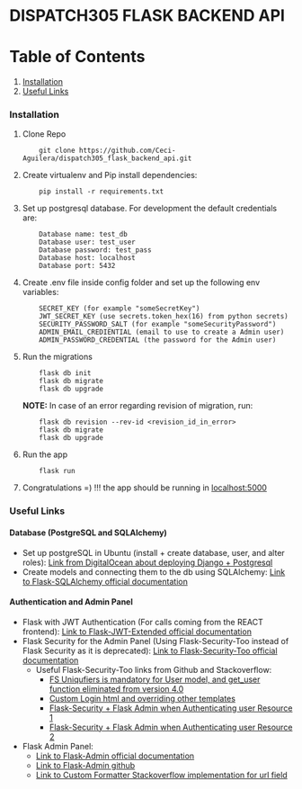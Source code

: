 # DISPATCH305 FLASK BACKEND API


# Table of Contents
1. [Installation](#installation)
4. [Useful Links](#useful_links)




<a name="installation"></a>
### Installation

1. Clone Repo
    ```
        git clone https://github.com/Ceci-Aguilera/dispatch305_flask_backend_api.git
    ```


1. Create virtualenv and Pip install dependencies:
    ```
        pip install -r requirements.txt
    ```

1. Set up postgresql database. For development the default credentials are:
    ```
        Database name: test_db
        Database user: test_user
        Database password: test_pass
        Database host: localhost
        Database port: 5432
    ```
1. Create .env file inside config folder and set up the following env variables:
	```
    	SECRET_KEY (for example "someSecretKey")
        JWT_SECRET_KEY (use secrets.token_hex(16) from python secrets)
        SECURITY_PASSWORD_SALT (for example "someSecurityPassword")
        ADMIN_EMAIL_CREDIENTIAL (email to use to create a Admin user)
        ADMIN_PASSWORD_CREDENTIAL (the password for the Admin user)
    ```


1. Run the migrations
    ```
        flask db init
        flask db migrate
        flask db upgrade
    ```

    __NOTE:__ In case of an error regarding revision of migration, run:
    ```
        flask db revision --rev-id <revision_id_in_error>
        flask db migrate
        flask db upgrade
    ```

1. Run the app
    ```
        flask run
    ```

1. Congratulations =) !!! the app should be running in [localhost:5000](http://localhost:5000)





<a name="useful_links"></a>
### Useful Links

#### Database (PostgreSQL and SQLAlchemy)

- Set up postgreSQL in Ubuntu (install + create database, user, and alter roles): [Link from DigitalOcean about deploying Django + Postgresql](https://www.digitalocean.com/community/tutorials/how-to-set-up-django-with-postgres-nginx-and-gunicorn-on-ubuntu-16-04)
- Create models and connecting them to the db using SQLAlchemy: [Link to Flask-SQLAlchemy official documentation](https://flask-sqlalchemy.palletsprojects.com/en/2.x/)

#### Authentication and Admin Panel
- Flask with JWT Authentication (For calls coming from the REACT frontend): [Link to Flask-JWT-Extended official documentation](https://flask-jwt-extended.readthedocs.io/en/stable/) 
- Flask Security for the Admin Panel (Using Flask-Security-Too instead of Flask Security as it is deprecated): [Link to Flask-Security-Too official documentation](https://flask-security-too.readthedocs.io/en/stable/)
	- Useful Flask-Security-Too links from Github and Stackoverflow:
		- [FS Uniqufiers is mandatory for User model, and get_user function eliminated from version 4.0](https://github.com/Flask-Middleware/flask-security/issues/85)
		- [Custom Login html and overriding other templates](https://stackoverflow.com/questions/47317722/how-do-i-embed-a-flask-security-login-form-on-my-page)
		- [Flask-Security + Flask Admin when Authenticating user Resource 1](https://stackoverflow.com/questions/31091637/how-to-secure-the-flask-admin-panel-with-flask-security)
		- [Flask-Security + Flask Admin when Authenticating user Resource 2](https://gist.github.com/skyuplam/ffb1b5f12d7ad787f6e4)
- Flask Admin Panel: 
	- [Link to Flask-Admin official documentation](https://flask-admin.readthedocs.io/en/latest/)
	- [Link to Flask-Admin github](https://github.com/flask-admin/flask-admin)
	- [Link to Custom Formatter Stackoverflow implementation for url field](https://stackoverflow.com/questions/37258668/flask-admin-how-to-change-formatting-of-columns-get-urls-to-display)
















